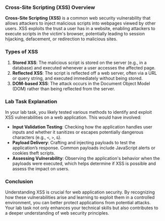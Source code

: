 ### Cross-Site Scripting (XSS) Overview

**Cross-Site Scripting (XSS)** is a common web security vulnerability that allows attackers to inject malicious scripts into webpages viewed by other users. XSS exploits the trust a user has in a website, enabling attackers to execute scripts in the victim's browser, potentially leading to session hijacking, defacement, or redirection to malicious sites.

### Types of XSS
1. **Stored XSS**: The malicious script is stored on the server (e.g., in a database) and executed whenever a user accesses the affected page.
2. **Reflected XSS**: The script is reflected off a web server, often via a URL or query string, and executed immediately without being stored.
3. **DOM-based XSS**: The attack occurs in the Document Object Model (DOM) rather than being reflected from the server.

### Lab Task Explanation
In your lab task, you likely tested various methods to identify and exploit XSS vulnerabilities on a web application. This would have involved:

- **Input Validation Testing**: Checking how the application handles user inputs and whether it sanitizes or escapes potentially dangerous characters (e.g., `<`, `>`, `&`).
- **Payload Delivery**: Crafting and injecting payloads to test the application’s response. Common payloads include JavaScript alerts or cookies theft scripts.
- **Assessing Vulnerability**: Observing the application's behavior when the payloads were executed, which helps determine if XSS is possible and assess the impact on users.

### Conclusion
Understanding XSS is crucial for web application security. By recognizing how these vulnerabilities arise and learning to exploit them in a controlled environment, you can better protect applications from potential attacks. Your lab task not only enhances your technical skills but also contributes to a deeper understanding of web security principles.
